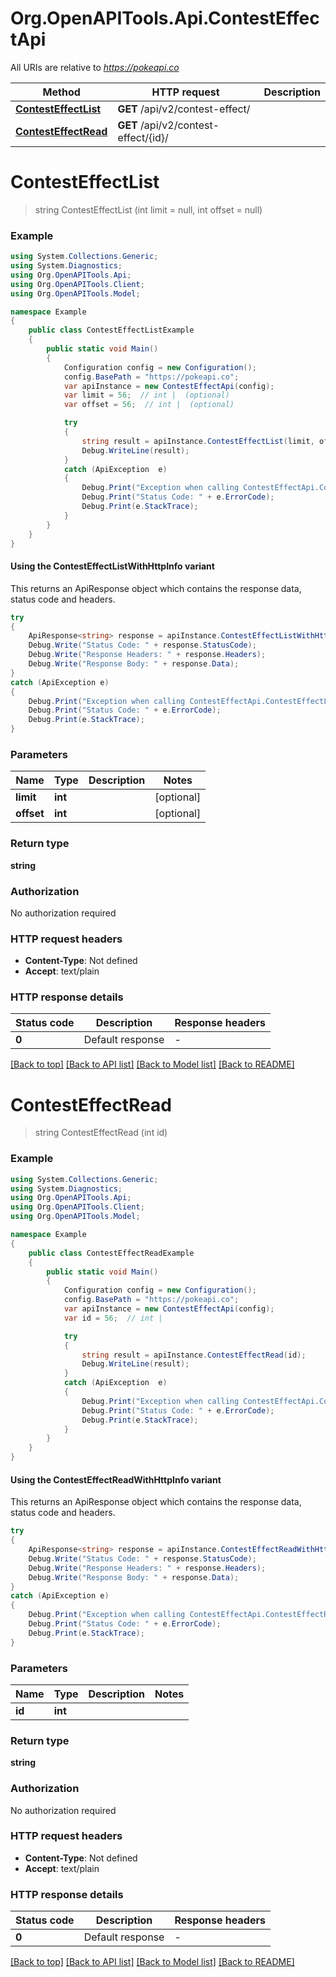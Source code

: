 # Org.OpenAPITools.Api.ContestEffectApi

All URIs are relative to *https://pokeapi.co*

| Method | HTTP request | Description |
|--------|--------------|-------------|
| [**ContestEffectList**](ContestEffectApi.md#contesteffectlist) | **GET** /api/v2/contest-effect/ |  |
| [**ContestEffectRead**](ContestEffectApi.md#contesteffectread) | **GET** /api/v2/contest-effect/{id}/ |  |

<a id="contesteffectlist"></a>
# **ContestEffectList**
> string ContestEffectList (int limit = null, int offset = null)



### Example
```csharp
using System.Collections.Generic;
using System.Diagnostics;
using Org.OpenAPITools.Api;
using Org.OpenAPITools.Client;
using Org.OpenAPITools.Model;

namespace Example
{
    public class ContestEffectListExample
    {
        public static void Main()
        {
            Configuration config = new Configuration();
            config.BasePath = "https://pokeapi.co";
            var apiInstance = new ContestEffectApi(config);
            var limit = 56;  // int |  (optional) 
            var offset = 56;  // int |  (optional) 

            try
            {
                string result = apiInstance.ContestEffectList(limit, offset);
                Debug.WriteLine(result);
            }
            catch (ApiException  e)
            {
                Debug.Print("Exception when calling ContestEffectApi.ContestEffectList: " + e.Message);
                Debug.Print("Status Code: " + e.ErrorCode);
                Debug.Print(e.StackTrace);
            }
        }
    }
}
```

#### Using the ContestEffectListWithHttpInfo variant
This returns an ApiResponse object which contains the response data, status code and headers.

```csharp
try
{
    ApiResponse<string> response = apiInstance.ContestEffectListWithHttpInfo(limit, offset);
    Debug.Write("Status Code: " + response.StatusCode);
    Debug.Write("Response Headers: " + response.Headers);
    Debug.Write("Response Body: " + response.Data);
}
catch (ApiException e)
{
    Debug.Print("Exception when calling ContestEffectApi.ContestEffectListWithHttpInfo: " + e.Message);
    Debug.Print("Status Code: " + e.ErrorCode);
    Debug.Print(e.StackTrace);
}
```

### Parameters

| Name | Type | Description | Notes |
|------|------|-------------|-------|
| **limit** | **int** |  | [optional]  |
| **offset** | **int** |  | [optional]  |

### Return type

**string**

### Authorization

No authorization required

### HTTP request headers

 - **Content-Type**: Not defined
 - **Accept**: text/plain


### HTTP response details
| Status code | Description | Response headers |
|-------------|-------------|------------------|
| **0** | Default response |  -  |

[[Back to top]](#) [[Back to API list]](../../README.md#documentation-for-api-endpoints) [[Back to Model list]](../../README.md#documentation-for-models) [[Back to README]](../../README.md)

<a id="contesteffectread"></a>
# **ContestEffectRead**
> string ContestEffectRead (int id)



### Example
```csharp
using System.Collections.Generic;
using System.Diagnostics;
using Org.OpenAPITools.Api;
using Org.OpenAPITools.Client;
using Org.OpenAPITools.Model;

namespace Example
{
    public class ContestEffectReadExample
    {
        public static void Main()
        {
            Configuration config = new Configuration();
            config.BasePath = "https://pokeapi.co";
            var apiInstance = new ContestEffectApi(config);
            var id = 56;  // int | 

            try
            {
                string result = apiInstance.ContestEffectRead(id);
                Debug.WriteLine(result);
            }
            catch (ApiException  e)
            {
                Debug.Print("Exception when calling ContestEffectApi.ContestEffectRead: " + e.Message);
                Debug.Print("Status Code: " + e.ErrorCode);
                Debug.Print(e.StackTrace);
            }
        }
    }
}
```

#### Using the ContestEffectReadWithHttpInfo variant
This returns an ApiResponse object which contains the response data, status code and headers.

```csharp
try
{
    ApiResponse<string> response = apiInstance.ContestEffectReadWithHttpInfo(id);
    Debug.Write("Status Code: " + response.StatusCode);
    Debug.Write("Response Headers: " + response.Headers);
    Debug.Write("Response Body: " + response.Data);
}
catch (ApiException e)
{
    Debug.Print("Exception when calling ContestEffectApi.ContestEffectReadWithHttpInfo: " + e.Message);
    Debug.Print("Status Code: " + e.ErrorCode);
    Debug.Print(e.StackTrace);
}
```

### Parameters

| Name | Type | Description | Notes |
|------|------|-------------|-------|
| **id** | **int** |  |  |

### Return type

**string**

### Authorization

No authorization required

### HTTP request headers

 - **Content-Type**: Not defined
 - **Accept**: text/plain


### HTTP response details
| Status code | Description | Response headers |
|-------------|-------------|------------------|
| **0** | Default response |  -  |

[[Back to top]](#) [[Back to API list]](../../README.md#documentation-for-api-endpoints) [[Back to Model list]](../../README.md#documentation-for-models) [[Back to README]](../../README.md)

